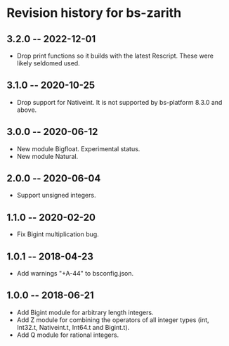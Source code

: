 # Revision history for bs-zarith

## 3.2.0 -- 2022-12-01
* Drop print functions so it builds with the latest Rescript. These were likely seldomed used.

## 3.1.0 -- 2020-10-25

* Drop support for Nativeint. It is not supported by bs-platform 8.3.0 and above.

## 3.0.0 -- 2020-06-12

* New module Bigfloat. Experimental status.
* New module Natural.

## 2.0.0 -- 2020-06-04

* Support unsigned integers.

## 1.1.0 -- 2020-02-20

* Fix Bigint multiplication bug.

## 1.0.1 -- 2018-04-23

* Add warnings "+A-44" to bsconfig.json.

## 1.0.0 -- 2018-06-21

* Add Bigint module for arbitrary length integers.
* Add Z module for combining the operators of all integer types (int, Int32.t, Nativeint.t, Int64.t and Bigint.t).
* Add Q module for rational integers.
